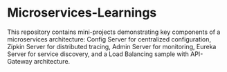 # Microservices-Learnings
This repository contains mini-projects demonstrating key components of a microservices architecture: Config Server for centralized configuration, Zipkin Server for distributed tracing, Admin Server for monitoring, Eureka Server for service discovery, and a Load Balancing sample with API-Gateway architecture.
